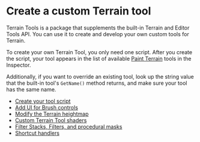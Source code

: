 # Create a custom Terrain tool

Terrain Tools is a package that supplements the built-in Terrain and Editor Tools API. You can use it to create and develop your own custom tools for Terrain.

To create your own Terrain Tool, you only need one script. After you create the script, your tool appears in the list of available [Paint Terrain](paint-terrain.md) tools in the Inspector.

Additionally, if you want to override an existing tool, look up the string value that the built-in tool's `GetName()` method returns, and make sure your tool has the same name.

- [Create your tool script](create-tool-script.md)
- [Add UI for Brush controls](create-add-brush-controls.md)
- [Modify the Terrain heightmap](create-modify-terrain-heightmap.md)
- [Custom Terrain Tool shaders](create-use-custom-shaders.md)
- [Filter Stacks, Filters, and procedural masks](create-filterstacks-and-filters.md)
- [Shortcut handlers](create-shortcut-handlers.md)

